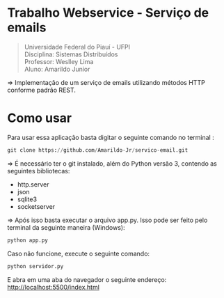 # Trabalho Webservice - Serviço de emails

> Universidade Federal do Piauí - UFPI<br>
Disciplina: Sistemas Distribuídos<br>
Professor: Weslley Lima<br>
Aluno: Amarildo Junior 

⇒ Implementação de um serviço de emails utilizando métodos HTTP conforme padrão REST.
> 

# Como usar

Para usar essa aplicação basta digitar o seguinte comando no terminal :

```python
git clone https://github.com/Amarildo-Jr/servico-email.git
```

⇒ É necessário ter o git instalado, além do Python versão 3, contendo as seguintes bibliotecas:

- http.server
- json
- sqlite3
- socketserver

⇒ Após isso basta executar o arquivo app.py. Isso pode ser feito pelo terminal da seguinte maneira (Windows):

```python
python app.py
```

Caso não funcione, execute o seguinte comando:

```python
python servidor.py
```

E abra em uma aba do navegador o seguinte endereço: [http://localhost:5500/index.html](http://localhost:5500/index.html)
